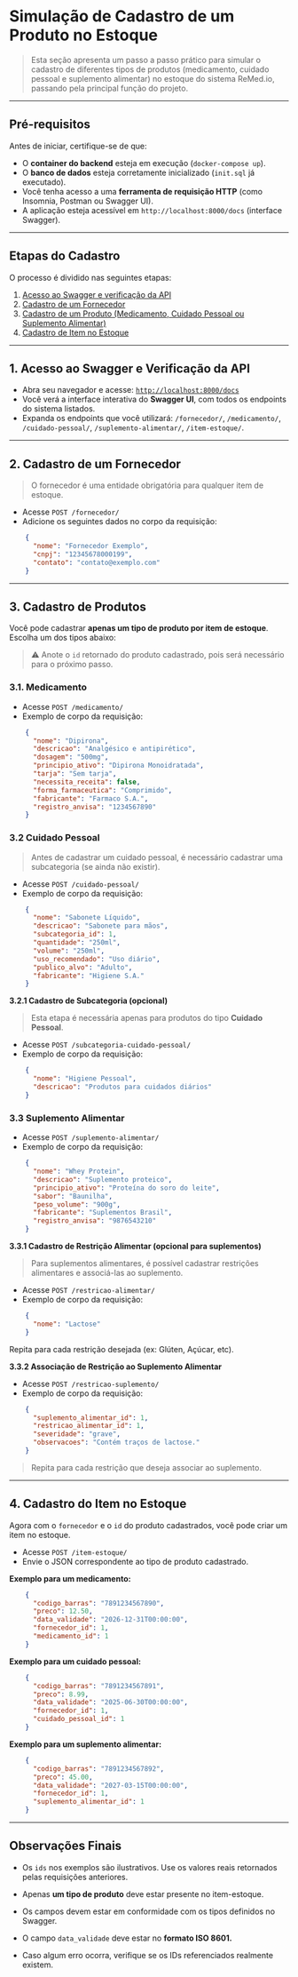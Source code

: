 # Simulação de Cadastro de um Produto no Estoque 

> Esta seção apresenta um passo a passo prático para simular o cadastro de diferentes tipos de produtos (medicamento, cuidado pessoal e suplemento alimentar) no estoque do sistema ReMed.io, passando pela principal função do projeto.

---

## Pré-requisitos

Antes de iniciar, certifique-se de que:

- O **container do backend** esteja em execução (`docker-compose up`).
- O **banco de dados** esteja corretamente inicializado (`init.sql` já executado).
- Você tenha acesso a uma **ferramenta de requisição HTTP** (como Insomnia, Postman ou Swagger UI).
- A aplicação esteja acessível em `http://localhost:8000/docs` (interface Swagger).

---

## Etapas do Cadastro

O processo é dividido nas seguintes etapas:

1. [Acesso ao Swagger e verificação da API](#1-acesso-ao-swagger-e-verificação-da-api)  
2. [Cadastro de um Fornecedor](#2-cadastro-de-um-fornecedor)  
3. [Cadastro de um Produto (Medicamento, Cuidado Pessoal ou Suplemento Alimentar)](#3-cadastro-de-um-produto)  
4. [Cadastro de Item no Estoque](#4-cadastro-do-item-no-estoque)

---

## 1. Acesso ao Swagger e Verificação da API

- Abra seu navegador e acesse: [`http://localhost:8000/docs`](http://localhost:8000/docs)
- Você verá a interface interativa do **Swagger UI**, com todos os endpoints do sistema listados.
- Expanda os endpoints que você utilizará: `/fornecedor/`, `/medicamento/`, `/cuidado-pessoal/`, `/suplemento-alimentar/`, `/item-estoque/`.

---


## 2. Cadastro de um Fornecedor
> O fornecedor é uma entidade obrigatória para qualquer item de estoque.

  - Acesse `POST /fornecedor/`
  - Adicione os seguintes dados no corpo da requisição:

```json
    {
      "nome": "Fornecedor Exemplo",
      "cnpj": "12345678000199",
      "contato": "contato@exemplo.com"
    }
```

---

## 3. Cadastro de Produtos

Você pode cadastrar **apenas um tipo de produto por item de estoque**. Escolha um dos tipos abaixo:
> ⚠️ Anote o `id` retornado do produto cadastrado, pois será necessário para o próximo passo.

### 3.1. Medicamento

 - Acesse `POST /medicamento/`
 - Exemplo de corpo da requisição:

```json
    {
      "nome": "Dipirona",
      "descricao": "Analgésico e antipirético",
      "dosagem": "500mg",
      "principio_ativo": "Dipirona Monoidratada",
      "tarja": "Sem tarja",
      "necessita_receita": false,
      "forma_farmaceutica": "Comprimido",
      "fabricante": "Farmaco S.A.",
      "registro_anvisa": "1234567890"
    }
```

### 3.2 Cuidado Pessoal

> Antes de cadastrar um cuidado pessoal, é necessário cadastrar uma subcategoria (se ainda não existir).

 - Acesse `POST /cuidado-pessoal/`
 - Exemplo de corpo da requisição:

```json
    {
      "nome": "Sabonete Líquido",
      "descricao": "Sabonete para mãos",
      "subcategoria_id": 1,
      "quantidade": "250ml",
      "volume": "250ml",
      "uso_recomendado": "Uso diário",
      "publico_alvo": "Adulto",
      "fabricante": "Higiene S.A."
    }
```

**3.2.1 Cadastro de Subcategoria (opcional)**

> Esta etapa é necessária apenas para produtos do tipo **Cuidado Pessoal**.

- Acesse `POST /subcategoria-cuidado-pessoal/`
- Exemplo de corpo da requisição:

```json
    {
      "nome": "Higiene Pessoal",
      "descricao": "Produtos para cuidados diários"
    }
```

### 3.3 Suplemento Alimentar

 - Acesse `POST /suplemento-alimentar/`
 - Exemplo de corpo da requisição:

```json
    {
      "nome": "Whey Protein",
      "descricao": "Suplemento proteico",
      "principio_ativo": "Proteína do soro do leite",
      "sabor": "Baunilha",
      "peso_volume": "900g",
      "fabricante": "Suplementos Brasil",
      "registro_anvisa": "9876543210"
    }
```

**3.3.1 Cadastro de Restrição Alimentar (opcional para suplementos)**

> Para suplementos alimentares, é possível cadastrar restrições alimentares e associá-las ao suplemento.

- Acesse `POST /restricao-alimentar/`
- Exemplo de corpo da requisição:

```json
    {
      "nome": "Lactose"
    }
```

Repita para cada restrição desejada (ex: Glúten, Açúcar, etc).

**3.3.2 Associação de Restrição ao Suplemento Alimentar**

- Acesse `POST /restricao-suplemento/`
- Exemplo de corpo da requisição:

```json
    {
      "suplemento_alimentar_id": 1,
      "restricao_alimentar_id": 1,
      "severidade": "grave",
      "observacoes": "Contém traços de lactose."
    }
```

> Repita para cada restrição que deseja associar ao suplemento.

---

## 4. Cadastro do Item no Estoque

Agora com o `fornecedor` e o `id` do produto cadastrados, você pode criar um item no estoque.

- Acesse `POST /item-estoque/`
- Envie o JSON correspondente ao tipo de produto cadastrado. 

**Exemplo para um medicamento:**
```json
    {
      "codigo_barras": "7891234567890",
      "preco": 12.50,
      "data_validade": "2026-12-31T00:00:00",
      "fornecedor_id": 1,
      "medicamento_id": 1
    }
```

 **Exemplo para um cuidado pessoal:**

```json
    {
      "codigo_barras": "7891234567891",
      "preco": 8.99,
      "data_validade": "2025-06-30T00:00:00",
      "fornecedor_id": 1,
      "cuidado_pessoal_id": 1
    }
```

 **Exemplo para um suplemento alimentar:**

```json
    {
      "codigo_barras": "7891234567892",
      "preco": 45.00,
      "data_validade": "2027-03-15T00:00:00",
      "fornecedor_id": 1,
      "suplemento_alimentar_id": 1
    }
```
---

## Observações Finais

 - Os `ids` nos exemplos são ilustrativos. Use os valores reais retornados pelas requisições anteriores.

 - Apenas **um tipo de produto** deve estar presente no item-estoque.

 - Os campos devem estar em conformidade com os tipos definidos no Swagger.

 - O campo `data_validade` deve estar no **formato ISO 8601.**

 - Caso algum erro ocorra, verifique se os IDs referenciados realmente existem.